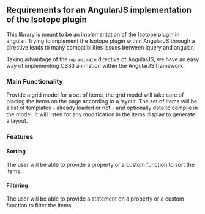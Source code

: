 ## Requirements for an AngularJS implementation of the Isotope plugin

This library is meant to be an implementation of the Isotope plugin in angular. Trying to implement the Isotope plugin within AngularJS through a directive leads to many compatibilities issues between jquery and angular.

Taking advantage of the `ng-animate` directive of AngularJS, we have an easy way of implementing CSS3 animation within the AngularJS framework.

### Main Functionality

Provide a grid model for a set of items, the grid model will take care of placing the items on the page according to a layout. The set of items will be a list of templates - already loaded or not - and optionally data to compile in the model. It will listen for any modification in the items display to generate a layout.

### Features

#### Sorting

The user will be able to provide a property or a custom function to sort the items.

#### Filtering

The user will be able to provide a statement on a property or a custom function to filter the items

